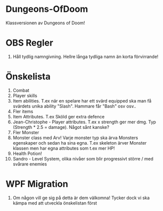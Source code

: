# Dungeons-OfDoom
Klassversionen av Dungeons of Doom!

# OBS Regler
1. Håll tydlig namngivning. Hellre långa tydliga namn än korta förvirrande!


# Önskelista
1. Combat
2. Player skills
3. Item abilities. T.ex när en spelare har ett svärd equipped ska man få svärdets unika ability "Slash". Hammare får "Bash" osv osv..
4. Fler items
5. Item Attributes. T.ex Sköld ger extra defence
6. Jean-Christophe - Player attributes. T.ex x strength ger mer dmg. Typ (Strength * 2.5 = damage). Något sånt kanske?
7. Fler Monster
8. Monster class med Arv! Varje monster typ ska ärva Monsters egenskaper och sedan ha sina egna. T.ex skeleton ärver Monster klassen men har egna attributes som t.ex mer HP!
10. Health Potion!
11. Sandro - Level System, olika nivåer som blir progressivt större / med svårare enemies



# WPF Migration
1. Om någon vill ge sig på detta är dem välkomna! Tycker dock vi ska kämpa med att utveckla önskelistan först
